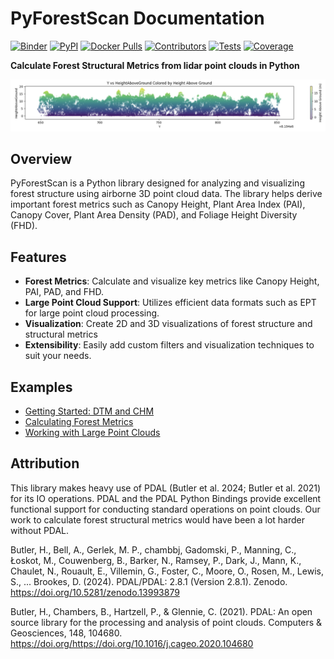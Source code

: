# PyForestScan Documentation

[![Binder](https://mybinder.org/badge_logo.svg)](https://mybinder.org/v2/gh/iosefa/PyForestScan/HEAD?labpath=docs%2Fexamples%2Fgetting-started-importing-preprocessing-dtm-chm.ipynb)
[![PyPI](https://img.shields.io/pypi/v/PyForestScan.svg)](https://pypi.org/project/PyForestScan/)
[![Docker Pulls](https://img.shields.io/docker/pulls/iosefa/pyforestscan?logo=docker&label=pulls)](https://hub.docker.com/r/iosefa/pyforestscan)
[![Contributors](https://img.shields.io/github/contributors/iosefa/PyForestScan.svg?label=contributors)](https://github.com/iosefa/PyForestScan/graphs/contributors)
[![Tests](https://img.shields.io/github/actions/workflow/status/iosefa/PyForestScan/main.yml?branch=main)](https://github.com/iosefa/PyForestScan/actions/workflows/main.yml)
[![Coverage](https://img.shields.io/codecov/c/github/iosefa/PyForestScan/main)](https://codecov.io/gh/iosefa/PyForestScan)

**Calculate Forest Structural Metrics from lidar point clouds in Python**

![Height Above Ground visualization of lidar point cloud data](images/hag.png)

## Overview

PyForestScan is a Python library designed for analyzing and visualizing forest structure using airborne 3D point cloud data. The library helps derive important forest metrics such as Canopy Height, Plant Area Index (PAI), Canopy Cover, Plant Area Density (PAD), and Foliage Height Diversity (FHD).

## Features

- **Forest Metrics**: Calculate and visualize key metrics like Canopy Height, PAI, PAD, and FHD.
- **Large Point Cloud Support**: Utilizes efficient data formats such as EPT for large point cloud processing.
- **Visualization**: Create 2D and 3D visualizations of forest structure and structural metrics
- **Extensibility**: Easily add custom filters and visualization techniques to suit your needs.

## Examples

- [Getting Started: DTM and CHM](examples/getting-started.ipynb)
- [Calculating Forest Metrics](examples/calculate-forest-metrics.ipynb)
- [Working with Large Point Clouds](examples/working-with-large-point-clouds.ipynb)

## Attribution

This library makes heavy use of PDAL (Butler et al. 2024; Butler et al. 2021) for its IO operations. PDAL and the PDAL Python Bindings provide excellent functional support for conducting standard operations on point clouds. Our work to calculate forest structural metrics would have been a lot harder without PDAL. 

Butler, H., Bell, A., Gerlek, M. P., chambbj, Gadomski, P., Manning, C., Łoskot, M., Couwenberg, B., Barker, N., Ramsey, P., Dark, J., Mann, K., Chaulet, N., Rouault, E., Villemin, G., Foster, C., Moore, O., Rosen, M., Lewis, S., ... Brookes, D. (2024). PDAL/PDAL: 2.8.1 (Version 2.8.1). Zenodo. https://doi.org/10.5281/zenodo.13993879

Butler, H., Chambers, B., Hartzell, P., & Glennie, C. (2021). PDAL: An open source library for the processing and analysis of point clouds. Computers & Geosciences, 148, 104680. https://doi.org/https://doi.org/10.1016/j.cageo.2020.104680